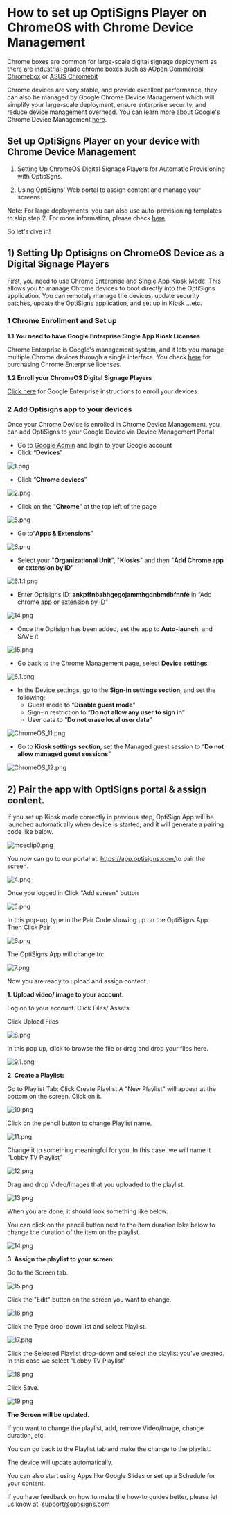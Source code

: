 # How to set up OptiSigns Player on ChromeOS with Chrome Device Management

Chrome boxes are common for large-scale digital signage deployment as there are industrial-grade chrome boxes such as [AOpen Commercial Chromebox](https://amzn.to/33Zcu22) or [ASUS Chromebit](https://amzn.to/2FS8FDP)

Chrome devices are very stable, and provide excellent performance, they can also be managed by Google Chrome Device Management which will simplify your large-scale deployment, ensure enterprise security, and reduce device management overhead. You can learn more about Google's Chrome Device Management [here](https://support.google.com/chrome/a/answer/1289314?hl=en#:~:text=Enforce%20policies%20and%20manage%20apps&text=You%20can%20make%20Wi%2DFi,Manage%20policies%20for%20Chrome%20devices.).

## Set up OptiSigns Player on your device with Chrome Device Management

1) Setting Up ChromeOS Digital Signage Players for Automatic Provisioning with OptisSgns.

2) Using OptiSigns' Web portal to assign content and manage your screens.

Note: For large deployments, you can also use auto-provisioning templates to skip step 2. For more information, please check [here](https://support.optisigns.com/hc/en-us/articles/17353256033811).

So let's dive in!

## 1) Setting Up Optisigns on ChromeOS Device as a Digital Signage Players

First, you need to use Chrome Enterprise and Single App Kiosk Mode. This allows you to manage Chrome devices to boot directly into the OptiSigns application. You can remotely manage the devices, update security patches, update the OptiSigns application, and set up in Kiosk …etc.

### 1 Chrome Enrollment and Set up

**1.1 You need to have Google Enterprise Single App Kiosk Licenses**

Chrome Enterprise is Google's management system, and it lets you manage multiple Chrome devices through a single interface. You check [here](https://chromeenterprise.google/) for purchasing Chrome Enterprise licenses.

**1.2 Enroll your ChromeOS Digital Signage Players**

[Click here](https://support.google.com/chrome/a/answer/1360534?hl=en) for Google Enterprise instructions to enroll your devices.

### 2 Add Optisigns app to your devices

Once your Chrome Device is enrolled in Chrome Device Management, you can add OptiSigns to your Google Device via Device Management Portal

* Go to [Google Admin](https://admin.google.com/) and login to your Google account
* Click “**Devices**”

![1.png](https://support.optisigns.com/hc/article_attachments/360090882514)

* Click “**Chrome devices**”

![2.png](https://support.optisigns.com/hc/article_attachments/360093009813)

* Click on the "**Chrome**" at the top left of the page

![5.png](https://support.optisigns.com/hc/article_attachments/360090882774)

* Go to“**Apps & Extensions**”

![6.png](https://support.optisigns.com/hc/article_attachments/360090882794)

* Select your "**Organizational Unit**", "**Kiosks**" and then "**Add Chrome app or extension by ID"**

![6.1.1.png](https://support.optisigns.com/hc/article_attachments/360093044833)

* Enter Optisigns ID: **ankpffnbahhgegojammhgdnbmdbfnnfe** in “Add chrome app or extension by ID"

![14.png](https://support.optisigns.com/hc/article_attachments/360090918914)

* Once the Optisign has been added, set the app to **Auto-launch**, and SAVE it

![15.png](https://support.optisigns.com/hc/article_attachments/360093044893)

* Go back to the Chrome Management page, select **Device settings**:

![6.1.png](https://support.optisigns.com/hc/article_attachments/360093044913)

* In the Device settings, go to the **Sign-in settings section**, and set the following:
  + Guest mode to “**Disable guest mode**”
  + Sign-in restriction to “**Do not allow any user to sign in**”
  + User data to “**Do not erase local user data**”

![ChromeOS_11.png](https://support.optisigns.com/hc/article_attachments/360093045093)

* Go to **Kiosk settings section**, set the Managed guest session to “**Do not allow managed guest sessions**”

![ChromeOS_12.png](https://support.optisigns.com/hc/article_attachments/360090919174)

## 2) Pair the app with OptiSigns portal & assign content.

If you set up Kiosk mode correctly in previous step, OptiSign App will be launched automatically when device is started, and it will generate a pairing code like below.

![mceclip0.png](https://support.optisigns.com/hc/article_attachments/360093951413)

You now can go to our portal at: <https://app.optisigns.com/>to pair the screen.

![4.png](https://support.optisigns.com/hc/article_attachments/360093005473)

Once you logged in Click "Add screen" button

![5.png](https://support.optisigns.com/hc/article_attachments/360093005953)

In this pop-up, type in the Pair Code showing up on the OptiSigns App. Then Click Pair.

![6.png](https://support.optisigns.com/hc/article_attachments/360093006013)

The OptiSigns App will change to:

![7.png](https://support.optisigns.com/hc/article_attachments/360090879354)

Now you are ready to upload and assign content.

**1. Upload video/ image to your account:**

Log on to your account. Click Files/ Assets

Click Upload Files

![8.png](https://support.optisigns.com/hc/article_attachments/360093045373)

In this pop up, click to browse the file or drag and drop your files here.

![9.1.png](https://support.optisigns.com/hc/article_attachments/360090919354)

**2. Create a Playlist:**

Go to Playlist Tab: Click Create Playlist A "New Playlist" will appear at the bottom on the screen. Click on it.

![10.png](https://support.optisigns.com/hc/article_attachments/360090919374)

Click on the pencil button to change Playlist name.

![11.png](https://support.optisigns.com/hc/article_attachments/360093045493)

Change it to something meaningful for you. In this case, we will name it "Lobby TV Playlist"

![12.png](https://support.optisigns.com/hc/article_attachments/360093045513)

Drag and drop Video/Images that you uploaded to the playlist.

![13.png](https://support.optisigns.com/hc/article_attachments/360090919474)

When you are done, it should look something like below.

You can click on the pencil button next to the item duration loke below to change the duration of the item on the playlist.

![14.png](https://support.optisigns.com/hc/article_attachments/360090919514)

**3. Assign the playlist to your screen:**

Go to the Screen tab.

![15.png](https://support.optisigns.com/hc/article_attachments/360090919534)

Click the "Edit" button on the screen you want to change.

![16.png](https://support.optisigns.com/hc/article_attachments/360093045533)

Click the Type drop-down list and select Playlist.

![17.png](https://support.optisigns.com/hc/article_attachments/360093045593)

Click the Selected Playlist drop-down and select the playlist you've created. In this case we select "Lobby TV Playlist"

![18.png](https://support.optisigns.com/hc/article_attachments/360090919594)

Click Save.

![19.png](https://support.optisigns.com/hc/article_attachments/360090919654)

**The Screen will be updated.**  
  
If you want to change the playlist, add, remove Video/Image, change duration, etc.  
  
You can go back to the Playlist tab and make the change to the playlist.  
  
The device will update automatically.  
  
You can also start using Apps like Google Slides or set up a Schedule for your content.

If you have feedback on how to make the how-to guides better, please let us know at: [support@optisigns.com](mailto:support@optisigns.com)